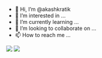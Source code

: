 - 👋 Hi, I’m @akashkratik
- 👀 I’m interested in ...
- 🌱 I’m currently learning ...
- 💞️ I’m looking to collaborate on ...
- 📫 How to reach me ...

![](https://komarev.com/ghpvc/?username=your-github-username&color=green)
![](https://hit.yhype.me/github/profile?user_id=72812124)

<!---
akashkratik/akashkratik is a ✨ special ✨ repository because its `README.md` (this file) appears on your GitHub profile.
You can click the Preview link to take a look at your changes.
--->
